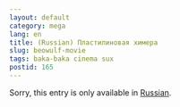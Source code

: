 ```yaml
---
layout: default
category: mega
lang: en
title: (Russian) Пластилиновая химера
slug: beowulf-movie
tags: baka-baka cinema sux 
postid: 165
---
```

<p>Sorry, this entry is only available in <a href="/mega/export/getposts.php">Russian</a>.</p>